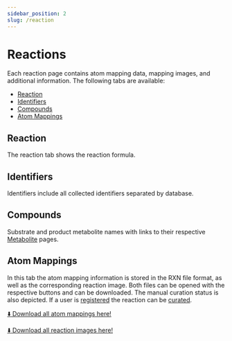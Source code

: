 ```yaml
---
sidebar_position: 2
slug: /reaction
---
```


# Reactions

Each reaction page contains atom mapping data, mapping images, and additional information. The following tabs are available:
- [Reaction](/docs/reaction#reaction)
- [Identifiers](/docs/reaction#identifiers)
- [Compounds](/docs/reaction#compounds)
- [Atom Mappings](/docs/reaction#atom-mappings)

## Reaction
The reaction tab shows the reaction formula.

## Identifiers
Identifiers include all collected identifiers separated by database.

## Compounds
Substrate and product metabolite names with links to their respective [Metabolite](/docs/metabolite) pages.

## Atom Mappings
In this tab the atom mapping information is stored in the RXN file format, as well as the corresponding reaction image. Both files can be opened with the respective buttons and can be downloaded. The manual curation status is also depicted. If a user is [registered](/docs/user-management#loginregistration) the reaction can be [curated](/docs/user-management#curation).

[:arrow_down: Download all atom mappings here!](https://metamdb.tu-bs.de/img/atom_mappings.zip)

[:arrow_down: Download all reaction images here!](https://metamdb.tu-bs.de/img/reaction_images.zip)